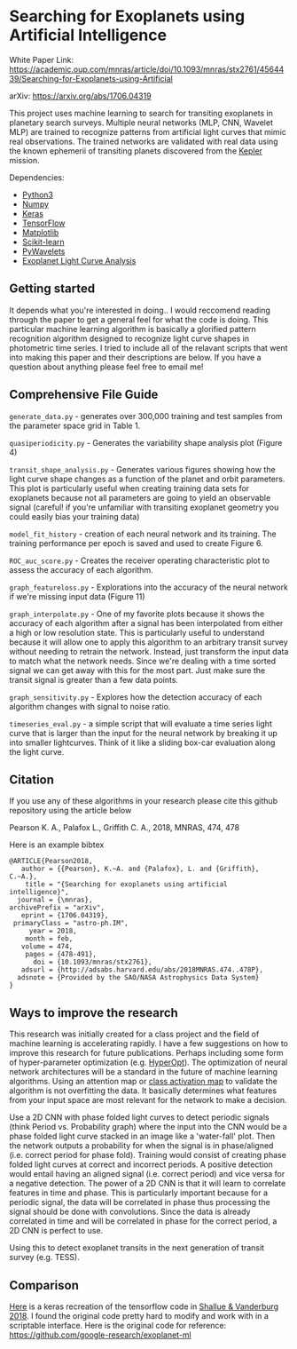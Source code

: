 # Searching for Exoplanets using Artificial Intelligence 

White Paper Link: https://academic.oup.com/mnras/article/doi/10.1093/mnras/stx2761/4564439/Searching-for-Exoplanets-using-Artificial 

arXiv: https://arxiv.org/abs/1706.04319

This project uses machine learning to search for transiting exoplanets in planetary search surveys. Multiple neural networks (MLP, CNN, Wavelet MLP) are trained to recognize patterns from artificial light curves that mimic real observations. The trained networks are validated with real data using the known ephemerii of transiting planets discovered from the [Kepler](https://www.nasa.gov/mission_pages/kepler/main/index.html) mission.

Dependencies: 
  * [Python3](https://www.continuum.io/downloads)
  * [Numpy](http://www.numpy.org/)
  * [Keras](https://keras.io/)
  * [TensorFlow](https://www.tensorflow.org/)
  * [Matplotlib](https://matplotlib.org/)
  * [Scikit-learn](http://scikit-learn.org/stable/)
  * [PyWavelets](https://pywavelets.readthedocs.io/en/latest/)
  * [Exoplanet Light Curve Analysis](https://github.com/pearsonkyle/Exoplanet-Light-Curve-Analysis)

## Getting started
It depends what you're interested in doing.. I would reccomend reading through the paper to get a general feel for what the code is doing. This particular machine learning algorithm is basically a glorified pattern recognition algorithm designed to recognize light curve shapes in photometric time series. I tried to include all of the relavant scripts that went into making this paper and their descriptions are below. If you have a question about anything please feel free to email me!

## Comprehensive File Guide 
`generate_data.py` - generates over 300,000 training and test samples from the parameter space grid in Table 1.

`quasiperiodicity.py` - Generates the variability shape analysis plot (Figure 4)

`transit_shape_analysis.py` - Generates various figures showing how the light curve shape changes as a function of the planet and orbit parameters. This plot is particularly useful when creating training data sets for exoplanets because not all parameters are going to yield an observable signal (careful! if you're unfamiliar with transiting exoplanet geometry you could easily bias your training data)

`model_fit_history` - creation of each neural network and its training. The training performance per epoch is saved and used to create Figure 6. 

`ROC_auc_score.py` - Creates the receiver operating characteristic plot to assess the accuracy of each algorithm. 

`graph_featureloss.py` - Explorations into the accuracy of the neural network if we're missing input data (Figure 11)

`graph_interpolate.py` - One of my favorite plots because it shows the accuracy of each algorithm after a signal has been interpolated from either a high or low resolution state. This is particularly useful to understand because it will allow one to apply this algorithm to an arbitrary transit survey without needing to retrain the network. Instead, just transform the input data to match what the network needs. Since we're dealing with a time sorted signal we can get away with this for the most part. Just make sure the transit signal is greater than a few data points. 

`graph_sensitivity.py` - Explores how the detection accuracy of each algorithm changes with signal to noise ratio. 

`timeseries_eval.py` - a simple script that will evaluate a time series light curve that is larger than the input for the neural network by breaking it up into smaller lightcurves. Think of it like a sliding box-car evaluation along the light curve. 


## Citation
If you use any of these algorithms in your research please cite this github repository using the article below 

Pearson K. A., Palafox L., Griffith C. A., 2018, MNRAS, 474, 478

Here is an example bibtex
```
@ARTICLE{Pearson2018,
   author = {{Pearson}, K.~A. and {Palafox}, L. and {Griffith}, C.~A.},
    title = "{Searching for exoplanets using artificial intelligence}",
  journal = {\mnras},
archivePrefix = "arXiv",
   eprint = {1706.04319},
 primaryClass = "astro-ph.IM",
     year = 2018,
    month = feb,
   volume = 474,
    pages = {478-491},
      doi = {10.1093/mnras/stx2761},
   adsurl = {http://adsabs.harvard.edu/abs/2018MNRAS.474..478P},
  adsnote = {Provided by the SAO/NASA Astrophysics Data System}
}
```

## Ways to improve the research 
This research was initially created for a class project and the field of machine learning is accelerating rapidly. I have a few suggestions on how to improve this research for future publications. Perhaps including some form of hyper-parameter optimization (e.g. [HyperOpt](http://hyperopt.github.io/hyperopt/)). The optimization of neural network architectures will be a standard in the future of machine learning algorithms. Using an attention map or [class activation map](https://jacobgil.github.io/deeplearning/class-activation-maps) to validate the algorithm is not overfitting the data. It basically determines what features from your input space are most relevant for the network to make a decision. 

Use a 2D CNN with phase folded light curves to detect periodic signals (think Period vs. Probability graph) where the input into the CNN would be a phase folded light curve stacked in an image like a 'water-fall' plot. Then the network outputs a probability for when the signal is in phase/aligned (i.e. correct period for phase fold). Training would consist of creating phase folded light curves at correct and incorrect periods. A positive detection would entail having an aligned signal (i.e. correct period) and vice versa for a negative detection. The power of a 2D CNN is that it will learn to correlate features in time and phase. This is particularly important because for a periodic signal, the data will be correlated in phase thus processing the signal should be done with convolutions. Since the data is already correlated in time and will be correlated in phase for the correct period, a 2D CNN is perfect to use.

Using this to detect exoplanet transits in the next generation of transit survey (e.g. TESS). 

## Comparison
[Here](https://github.com/pearsonkyle/Exoplanet-Artificial-Intelligence/blob/master/shallue_vanderburg_recreation.py) is a keras recreation of the tensorflow code in [Shallue & Vanderburg 2018](https://iopscience.iop.org/article/10.3847/1538-3881/aa9e09/meta). I found the original code pretty hard to modify and work with in a scriptable interface. Here is the original code for reference: https://github.com/google-research/exoplanet-ml 
